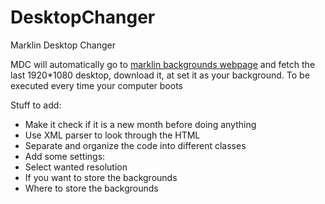 # DesktopChanger
Marklin Desktop Changer

MDC will automatically go to <a href="https://www.maerklin.de/de/service/multimedia/hintergrundbilder/hintergrundbilder/">marklin backgrounds webpage</a> and fetch the last 1920*1080 desktop, download it, at set it as your background.
To be executed every time your computer boots


Stuff to add:
 - Make it check if it is a new month before doing anything
 - Use XML parser to look through the HTML
 - Separate and organize the code into different classes
 - Add some settings:
  - Select wanted resolution
  - If you want to store the backgrounds
  - Where to store the backgrounds
